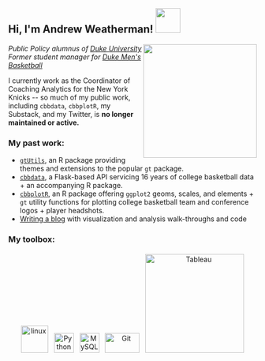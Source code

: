 <h2> Hi, I'm Andrew Weatherman! <img src="https://media2.giphy.com/media/26Fxy3Iz1ari8oytO/giphy.gif?cid=ecf05e47zfc7rf27qsdfw0nnqcb9uwj0si5yifzqwa04t3mz&ep=v1_stickers_search&rid=giphy.gif&ct=s" width="50"></h2>
<img align='right' src="andrew_cooper.png" width="230">
<p><em>Public Policy alumnus of <a href="https://duke.edu">Duke University</a></br>Former student manager for <a href="https://www.nytimes.com/2018/03/16/sports/duke-basketball-managers.html">Duke Men's Basketball</a></em></p>

I currently work as the Coordinator of Coaching Analytics for the New York Knicks -- so much of my public work, including `cbbdata`, `cbbplotR`, my Substack, and my Twitter, is **no longer maintained or active.**

### My past work:
- [`gtUtils`](https://gtutils.aweatherman.com/), an R package providing themes and extensions to the popular `gt` package.
- [`cbbdata`](https://cbbdata.aweatherman.com), a Flask-based API servicing 16 years of college basketball data + an accompanying R package.
- [`cbbplotR`](https://cbbplotr.aweatherman.com/articles/getting_started.html), an R package offering `ggplot2` geoms, scales, and elements + `gt` utility functions for plotting college basketball team and conference logos + player headshots.
- [Writing a blog](https://www.bucketsandbytes.com/) with visualization and analysis walk-throughs and code

### My toolbox:
<p align="center">
	<img title="R" alt="linux" src="https://raw.githubusercontent.com/Thomas-George-T/Thomas-George-T/master/assets/r-lang.svg" width="55" style="vertical-align:down; margin:4px"/>
	<img title="Python" alt="Python" src="https://raw.githubusercontent.com/Thomas-George-T/Thomas-George-T/master/assets/python.svg" width="40" height="40" style="vertical-align:down; margin:4px"/>
	<img title="MySQL" alt="MySQL" src="https://raw.githubusercontent.com/Thomas-George-T/Thomas-George-T/master/assets/mysql.svg" width="40" height="40" style="vertical-align:down; margin:4px"/>
	<img title="Git" alt="Git" src="https://raw.githubusercontent.com/Thomas-George-T/Thomas-George-T/master/assets/git.svg" width="70" height="40" style="vertical-align:down; margin:4px"/>
	<img title="Tableau" alt="Tableau" src="https://raw.githubusercontent.com/Thomas-George-T/Thomas-George-T/master/assets/tableau.svg" width="200" style="vertical-align:down; margin:4px"/>
</p>
